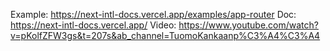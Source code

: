 Example: https://next-intl-docs.vercel.app/examples/app-router
Doc: https://next-intl-docs.vercel.app/
Video: https://www.youtube.com/watch?v=pKolfZFW3gs&t=207s&ab_channel=TuomoKankaanp%C3%A4%C3%A4